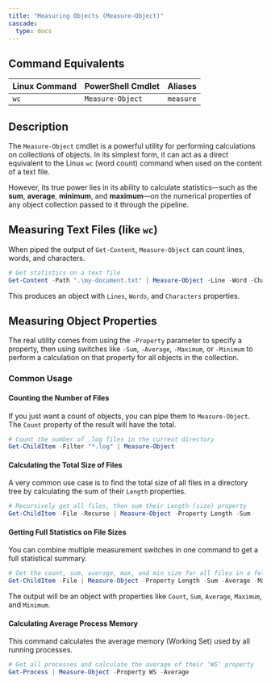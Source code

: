 ```yaml
---
title: "Measuring Objects (Measure-Object)"
cascade:
  type: docs
---
```


## Command Equivalents

| Linux Command | PowerShell Cmdlet | Aliases   |
|---------------|-------------------|-----------|
| `wc`          | `Measure-Object`  | `measure` |

## Description

The `Measure-Object` cmdlet is a powerful utility for performing calculations on collections of objects. In its simplest form, it can act as a direct equivalent to the Linux `wc` (word count) command when used on the content of a text file.

However, its true power lies in its ability to calculate statistics—such as the **sum**, **average**, **minimum**, and **maximum**—on the numerical properties of any object collection passed to it through the pipeline.

## Measuring Text Files (like `wc`)

When piped the output of `Get-Content`, `Measure-Object` can count lines, words, and characters.

```powershell
# Get statistics on a text file
Get-Content -Path ".\my-document.txt" | Measure-Object -Line -Word -Character
```

This produces an object with `Lines`, `Words`, and `Characters` properties.

## Measuring Object Properties

The real utility comes from using the `-Property` parameter to specify a property, then using switches like `-Sum`, `-Average`, `-Maximum`, or `-Minimum` to perform a calculation on that property for all objects in the collection.

### Common Usage

#### Counting the Number of Files

If you just want a count of objects, you can pipe them to `Measure-Object`. The `Count` property of the result will have the total.

```powerShell
# Count the number of .log files in the current directory
Get-ChildItem -Filter "*.log" | Measure-Object
```

#### Calculating the Total Size of Files

A very common use case is to find the total size of all files in a directory tree by calculating the sum of their `Length` properties.

```powerShell
# Recursively get all files, then sum their Length (size) property
Get-ChildItem -File -Recurse | Measure-Object -Property Length -Sum
```

#### Getting Full Statistics on File Sizes

You can combine multiple measurement switches in one command to get a full statistical summary.

```powerShell
# Get the count, sum, average, max, and min size for all files in a folder
Get-ChildItem -File | Measure-Object -Property Length -Sum -Average -Maximum -Minimum
```

The output will be an object with properties like `Count`, `Sum`, `Average`, `Maximum`, and `Minimum`.

#### Calculating Average Process Memory

This command calculates the average memory (Working Set) used by all running processes.

```powerShell
# Get all processes and calculate the average of their 'WS' property
Get-Process | Measure-Object -Property WS -Average
```
